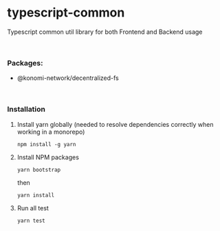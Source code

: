 # typescript-common

Typescript common util library for both Frontend and Backend usage

<br>

### Packages:

-   @konomi-network/decentralized-fs

<br>

### Installation

1. Install yarn globally (needed to resolve dependencies correctly when working in a monorepo)

    ```shell
    npm install -g yarn
    ```

2. Install NPM packages

    ```shell
    yarn bootstrap
    ```

    then

    ```shell
    yarn install
    ```

3. Run all test

    ```shell
    yarn test
    ```
